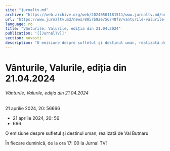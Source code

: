 ```yaml
---
site: "jurnaltv.md"
archive: "https://web.archive.org/web/20240501181511/www.jurnaltv.md/news/8057b92e756748f8/vanturile-valurile-editia-din-21-04-2024.html"
url: "https://www.jurnaltv.md/news/8057b92e756748f8/vanturile-valurile-editia-din-21-04-2024.html"
language: ro
title: "Vânturile, Valurile, ediția din 21.04.2024"
publication: '[[JurnalTV]]'
section: novosti
description: "O emisiune despre sufletul și destinul uman, realizată de Val Butnaru"
---
```


# Vânturile, Valurile, ediția din 21.04.2024

###### Vânturile, Valurile, ediția din 21.04.2024

21 aprilie 2024, 20: 56666

- 21 aprilie 2024, 20: 56
- 666

O emisiune despre sufletul și destinul uman, realizată de Val Butnaru

În fiecare duminică, de la ora 17: 00 la Jurnal TV!